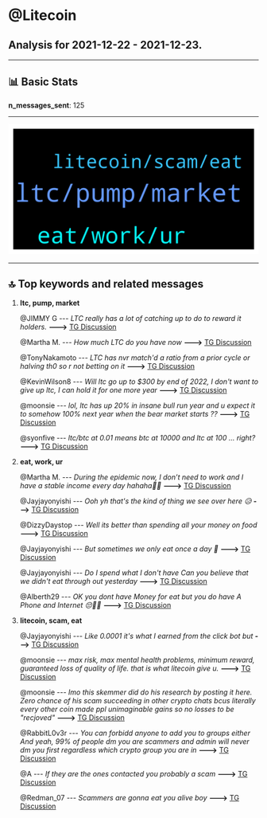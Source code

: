 # **@Litecoin**
 ## Analysis for **2021-12-22** - **2021-12-23**.

---

## 📊 **Basic Stats**

**n_messages_sent**: 125

---
![wordcloud](Litecoin_1Days_wordcloud.png)

---


## 🔝 **Top keywords and related messages**

1. **ltc, pump, market**

    @JIMMY G --- *LTC really has a lot of catching up to do to reward it holders.* **--->** [TG Discussion](https://t.me/Litecoin/2033714)

    @Martha M. --- *How much LTC do you have now* **--->** [TG Discussion](https://t.me/Litecoin/2033449)

    @TonyNakamoto --- *LTC has nvr match'd a ratio from a prior cycle or halving th0 so r not betting on it* **--->** [TG Discussion](https://t.me/Litecoin/2033172)

    @KevinWilson8 --- *Will ltc go up to $300 by end of 2022, I don't want to give up ltc, I can hold it for one more year* **--->** [TG Discussion](https://t.me/Litecoin/2033742)

    @moonsie --- *lol, ltc has up 20% in insane bull run year and u expect it to somehow 100% next year when the bear market starts ??* **--->** [TG Discussion](https://t.me/Litecoin/2033744)

    @syonfive --- *ltc/btc at 0.01 means btc at 10000 and ltc at 100 ... right?* **--->** [TG Discussion](https://t.me/Litecoin/2033181)

2. **eat, work, ur**

    @Martha M. --- *During the epidemic now, I don’t need to work and I have a stable income every day hahaha🙈🙈* **--->** [TG Discussion](https://t.me/Litecoin/2033462)

    @Jayjayonyishi --- *Ooh yh that's the kind of thing we see over here 😥* **--->** [TG Discussion](https://t.me/Litecoin/2033443)

    @DizzyDaystop --- *Well its better than spending all your money on food* **--->** [TG Discussion](https://t.me/Litecoin/2033410)

    @Jayjayonyishi --- *But sometimes we only eat once a day 🥺* **--->** [TG Discussion](https://t.me/Litecoin/2033438)

    @Jayjayonyishi --- *Do I spend what I don't have  Can you believe that we didn't eat through out yesterday* **--->** [TG Discussion](https://t.me/Litecoin/2033439)

    @Alberth29 --- *OK you dont have Money for eat but you do have A Phone and Internet 😔👌🏻* **--->** [TG Discussion](https://t.me/Litecoin/2033453)

3. **litecoin, scam, eat**

    @Jayjayonyishi --- *Like 0.0001 it's what I earned from the click bot but* **--->** [TG Discussion](https://t.me/Litecoin/2033450)

    @moonsie --- *max risk, max mental health problems, minimum reward, guaranteed loss of quality of life. that is what litecoin give u.* **--->** [TG Discussion](https://t.me/Litecoin/2033740)

    @moonsie --- *Imo this skemmer did do his research by posting it here. Zero chance of his scam succeeding in other crypto chats bcus literally every other coin made ppl unimaginable gains so no losses to be "recjoved"* **--->** [TG Discussion](https://t.me/Litecoin/2033600)

    @RabbitL0v3r --- *You can forbidd anyone to add you to groups either And yeah, 99% of people dm you are scammers and admin will never dm you first regardless which crypto group you are in* **--->** [TG Discussion](https://t.me/Litecoin/2033503)

    @A --- *If they are the ones contacted you probably a scam* **--->** [TG Discussion](https://t.me/Litecoin/2033409)

    @Redman_07 --- *Scammers are gonna eat you alive boy* **--->** [TG Discussion](https://t.me/Litecoin/2033408)

